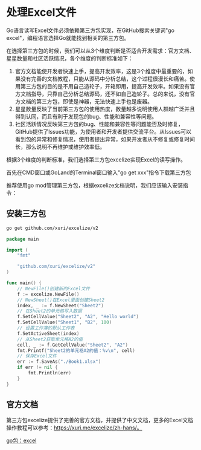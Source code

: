 # 处理Excel文件


Go语言读写Excel文件必须依赖第三方包实现，在GitHub搜索关键词"go excel"，编程语言选择Go就能找到相关的第三方包。


在选择第三方包的时候，我们可以从3个维度判断是否适合开发需求：官方文档、星星数量和社区活跃情况，各个维度的判断标准如下：



1. 官方文档能使开发者快速上手，提高开发效率，这是3个维度中最重要的，如果没有完善的文档教程，只能从源码中分析总结，这个过程很漫长和痛苦。使用第三方包的目的是不用自己造轮子，开箱即用，提高开发效率。如果没有官方文档指导，只靠自己分析总结源码，还不如自己造轮子。总的来说，没有官方文档的第三方包，即使是神器，无法快速上手也是废器。
2. 星星数量反映了当前第三方包的使用热度，数量越多说明使用人群越广泛并且得到认同，而且有利于发现包的bug、性能和兼容性等问题。
3. 社区活跃情况反映第三方包的bug、性能和兼容性等问题能否及时修复，GitHub提供了Issues功能，为使用者和开发者提供交流平台。从Issues可以看到包的异常和修复情况，使用者提出异常，如果开发者从不修复或修复时间长，那么说明不再维护或维护效率低。




根据3个维度的判断标准，我们选择第三方包excelize实现Excel的读写操作。


首先在CMD窗口或GoLand的Terminal窗口输入"go get xxx"指令下载第三方包

推荐使用go mod管理第三方包，根据excelize文档说明，我们应该输入安装指令：


## 安装三方包

```sh
go get github.com/xuri/excelize/v2
```


```go
package main

import (
	"fmt"

	"github.com/xuri/excelize/v2"
)

func main() {
	// NewFile()创建新的Excel文件
	f := excelize.NewFile()
	// NewSheet()在Excel里面创建Sheet2
	index, _ := f.NewSheet("Sheet2")
	// 在Sheet2的单元格写入数据
	f.SetCellValue("Sheet2", "A2", "Hello world")
	f.SetCellValue("Sheet1", "B2", 100)
	// 设置工作簿的默认工作表
	f.SetActiveSheet(index)
	// 从Sheet2获取单元格A2的值
	cell, _ := f.GetCellValue("Sheet2", "A2")
	fmt.Printf("Sheet2的单元格A2的值：%v\n", cell)
	// 保存Excel文件
	err := f.SaveAs("./Book1.xlsx")
	if err != nil {
		fmt.Println(err)
	}
}
```


## 官方文档

第三方包excelize提供了完善的官方文档，并提供了中文文档，更多的Excel文档操作教程可以参考：https://xuri.me/excelize/zh-hans/。


[go包：excel](https://www.jianshu.com/p/f9cd587f208b)